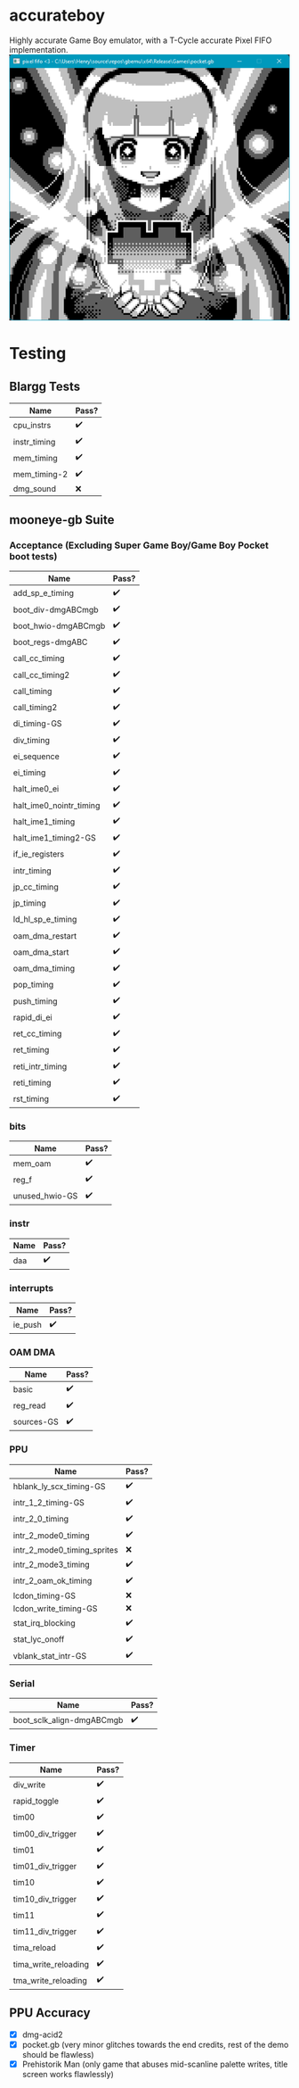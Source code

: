 # accurateboy

Highly accurate Game Boy emulator, with a T-Cycle accurate Pixel FIFO implementation.
[![Pocket demo](img/pocketdemo.png)](https://www.youtube.com/watch?v=pcwFfXIl_8A)


# Testing

## Blargg Tests
| Name | Pass? |
| -----|------ |
| cpu_instrs | :heavy_check_mark: |
| instr_timing | :heavy_check_mark: |
| mem_timing |:heavy_check_mark: |
| mem_timing-2 | :heavy_check_mark: |
| dmg_sound | :x: |

## mooneye-gb Suite

### Acceptance (Excluding Super Game Boy/Game Boy Pocket boot tests)
| Name | Pass? |
| -----|------ |
| add_sp_e_timing | :heavy_check_mark: |
| boot_div-dmgABCmgb | :heavy_check_mark: |
| boot_hwio-dmgABCmgb | :heavy_check_mark: |
| boot_regs-dmgABC | :heavy_check_mark: |
| call_cc_timing | :heavy_check_mark: |
| call_cc_timing2 | :heavy_check_mark: |
| call_timing | :heavy_check_mark: |
| call_timing2 | :heavy_check_mark: |
| di_timing-GS | :heavy_check_mark: |
| div_timing | :heavy_check_mark: |
| ei_sequence | :heavy_check_mark: |
| ei_timing | :heavy_check_mark: |
| halt_ime0_ei | :heavy_check_mark: |
| halt_ime0_nointr_timing | :heavy_check_mark: |
| halt_ime1_timing | :heavy_check_mark: |
| halt_ime1_timing2-GS | :heavy_check_mark: |
| if_ie_registers | :heavy_check_mark: |
| intr_timing | :heavy_check_mark: |
| jp_cc_timing | :heavy_check_mark: |
| jp_timing | :heavy_check_mark: |
| ld_hl_sp_e_timing | :heavy_check_mark: |
| oam_dma_restart | :heavy_check_mark: |
| oam_dma_start | :heavy_check_mark: |
| oam_dma_timing | :heavy_check_mark: |
| pop_timing | :heavy_check_mark: |
| push_timing | :heavy_check_mark: |
| rapid_di_ei | :heavy_check_mark: |
| ret_cc_timing | :heavy_check_mark: |
| ret_timing | :heavy_check_mark: |
| reti_intr_timing | :heavy_check_mark: |
| reti_timing | :heavy_check_mark: |
| rst_timing | :heavy_check_mark: |

### bits
| Name | Pass? |
| -----|------ |
| mem_oam | :heavy_check_mark: |
| reg_f | :heavy_check_mark: |
| unused_hwio-GS | :heavy_check_mark: |

### instr
| Name | Pass? |
| -----|------ |
| daa | :heavy_check_mark: |

### interrupts
| Name | Pass? |
| -----|------ |
| ie_push | :heavy_check_mark: |

### OAM DMA
| Name | Pass? |
| -----|------ |
| basic | :heavy_check_mark: |
| reg_read | :heavy_check_mark: |
| sources-GS | :heavy_check_mark: |

### PPU
| Name | Pass? |
| -----|------ |
| hblank_ly_scx_timing-GS | :heavy_check_mark: |
| intr_1_2_timing-GS | :heavy_check_mark: |
| intr_2_0_timing | :heavy_check_mark: |
| intr_2_mode0_timing | :heavy_check_mark: |
| intr_2_mode0_timing_sprites | :x: |
| intr_2_mode3_timing | :heavy_check_mark: |
| intr_2_oam_ok_timing | :heavy_check_mark: |
| lcdon_timing-GS | :x: |
| lcdon_write_timing-GS | :x: |
| stat_irq_blocking | :heavy_check_mark: |
| stat_lyc_onoff | :heavy_check_mark: |
| vblank_stat_intr-GS | :heavy_check_mark: |


### Serial
| Name | Pass? |
| -----|------ |
| boot_sclk_align-dmgABCmgb | :heavy_check_mark: |

### Timer
| Name | Pass? |
| -----|------ |
| div_write | :heavy_check_mark: |
| rapid_toggle | :heavy_check_mark: |
| tim00 | :heavy_check_mark: |
| tim00_div_trigger | :heavy_check_mark: |
| tim01 | :heavy_check_mark: |
| tim01_div_trigger | :heavy_check_mark: |
| tim10 | :heavy_check_mark: |
| tim10_div_trigger | :heavy_check_mark: |
|  tim11 | :heavy_check_mark: |
| tim11_div_trigger | :heavy_check_mark: |
| tima_reload | :heavy_check_mark: |
| tima_write_reloading | :heavy_check_mark: |
| tma_write_reloading | :heavy_check_mark: |



## PPU Accuracy
 - [x] dmg-acid2
 - [x] pocket.gb (very minor glitches towards the end credits, rest of the demo should be flawless)
 - [x] Prehistorik Man (only game that abuses mid-scanline palette writes, title screen works flawlessly)
